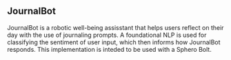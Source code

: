 ## JournalBot

JournalBot is a robotic well-being assisstant that helps users reflect on their day with the use of journaling prompts. A foundational NLP is used for classifying the sentiment of user input, which then informs how JournalBot responds. This implementation is inteded to be used with a Sphero Bolt.
